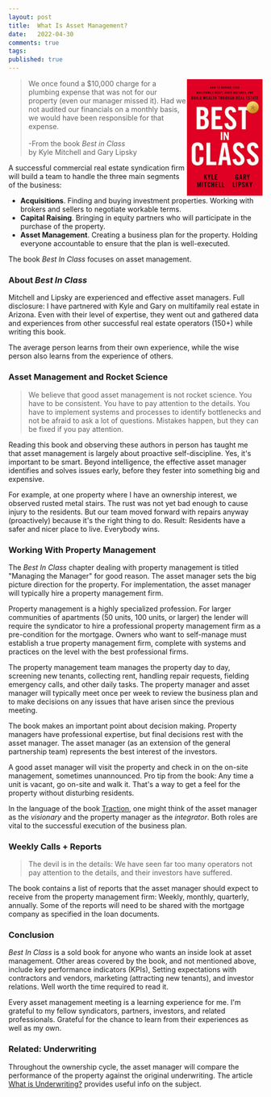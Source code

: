 ```yaml
---
layout: post
title:  What Is Asset Management?
date:   2022-04-30
comments: true
tags: 
published: true
---
```

  
<img src="/images/best_in_class.jpg" align="right" width="150" padding="20" alt="Best In Class" title="Best In Class" />

<blockquote>
We once found a $10,000 charge for a plumbing expense that was not for our property (even our manager missed it). Had we not audited our financials on a monthly basis, we would have been responsible for that expense.
<br/><br/>
-From the book <i>Best in Class</i><br/>
by Kyle Mitchell and Gary Lipsky
</blockquote>

A successful commercial real estate syndication firm will build a team to handle the three main segments of the business:

* **Acquisitions**. Finding and buying investment properties. Working with brokers and sellers to negotiate workable terms.
* **Capital Raising**. Bringing in equity partners who will participate in the purchase of the property. 
* **Asset Management**. Creating a business plan for the property. Holding everyone accountable to ensure that the plan is well-executed.

The book _Best In Class_ focuses on asset management. 

<!--more-->

### About _Best In Class_

Mitchell and Lipsky are experienced and effective asset managers. Full disclosure: I have partnered with Kyle and Gary on multifamily real estate in Arizona. Even with their level of expertise, they went out and gathered data and experiences from other successful real estate operators (150+) while writing this book. 

The average person learns from their own experience, while the wise person also learns from the experience of others.

### Asset Management and Rocket Science

<blockquote>
We believe that good asset management is not rocket science. You have to be consistent. You have to pay attention to the details. You have to implement systems and processes to identify bottlenecks and not be afraid to ask a lot of questions. Mistakes happen, but they can be fixed if you pay attention.
</blockquote>

Reading this book and observing these authors in person has taught me that asset management is largely about proactive self-discipline. Yes, it's important to be smart. Beyond intelligence, the effective asset manager identifies and solves issues early, before they fester into something big and expensive.

For example, at one property where I have an ownership interest, we observed rusted metal stairs. The rust was not yet bad enough to cause injury to the residents. But our team moved forward with repairs anyway (proactively) because it's the right thing to do. Result: Residents have a safer and nicer place to live. Everybody wins.

### Working With Property Management

The _Best In Class_ chapter dealing with property management is titled "Managing the Manager" for good reason. The asset manager sets the big picture direction for the property. For implementation, the asset manager will typically hire a property management firm.

Property management is a highly specialized profession. For larger communities of apartments (50 units, 100 units, or larger) the lender will require the syndicator to hire a professional property management firm as a pre-condition for the mortgage. Owners who want to self-manage must establish a true property management firm, complete with systems and practices on the level with the best professional firms.

The property management team manages the property day to day, screening new tenants, collecting rent, handling repair requests, fielding emergency calls, and other daily tasks. The property manager and asset manager will typically meet once per week to review the business plan and to make decisions on any issues that have arisen since the previous meeting.

The book makes an important point about decision making. Property managers have professional expertise, but final decisions rest with the asset manager. The asset manager (as an extension of the general partnership team) represents the best interest of the investors. 

A good asset manager will visit the property and check in on the on-site management, sometimes unannounced. Pro tip from the book: Any time a unit is vacant, go on-site and walk it. That's a way to get a feel for the property without disturbing residents.

In the language of the book [Traction](/blog/2021/02/15/traction-entrepreneurial-operating-system-eos/), one might think of the asset manager as the _visionary_ and the property manager as the _integrator_. Both roles are vital to the successful execution of the business plan.


### Weekly Calls + Reports

<blockquote>
The devil is in the details: We have seen far too many operators not pay attention to the details, and their investors have suffered.
</blockquote>

The book contains a list of reports that the asset manager should expect to receive from the property management firm: Weekly, monthly, quarterly, annually. Some of the reports will need to be shared with the mortgage company as specified in the loan documents.

### Conclusion

_Best In Class_ is a sold book for anyone who wants an inside look at asset management. Other areas covered by the book, and not mentioned above, include key performance indicators (KPIs), Setting expectations with contractors and vendors, marketing (attracting new tenants), and investor relations. Well worth the time required to read it.

Every asset management meeting is a learning experience for me. I'm grateful to my fellow syndicators, partners, investors, and related professionals. Grateful for the chance to learn from their experiences as well as my own.

### Related: Underwriting

Throughout the ownership cycle, the asset manager will compare the performance of the property against the original underwriting. The article [What is Underwriting?](/blog/2022/01/31/what-is-underwriting/) provides useful info on the subject.

